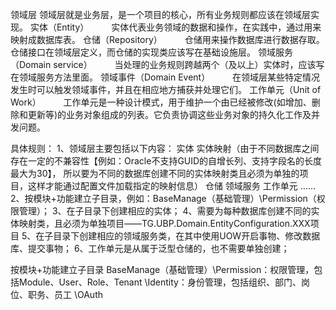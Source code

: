 ﻿领域层
	领域层就是业务层，是一个项目的核心，所有业务规则都应该在领域层实现。
	实体（Entity）
　　	实体代表业务领域的数据和操作，在实践中，通过用来映射成数据库表。
	仓储（Repository）
　　	仓储用来操作数据库进行数据存取。仓储接口在领域层定义，而仓储的实现类应该写在基础设施层。
	领域服务（Domain service）
　　	当处理的业务规则跨越两个（及以上）实体时，应该写在领域服务方法里面。
	领域事件（Domain Event）
　　	在领域层某些特定情况发生时可以触发领域事件，并且在相应地方捕获并处理它们。
	工作单元（Unit of Work）
　　	工作单元是一种设计模式，用于维护一个由已经被修改(如增加、删除和更新等)的业务对象组成的列表。它负责协调这些业务对象的持久化工作及并发问题。


具体规则：
1、领域层主要包括以下内容：
	实体
	实体映射（由于不同数据库之间存在一定的不兼容性【例如：Oracle不支持GUID的自增长列、支持字段名的长度最大为30】，
				所以要为不同的数据库创建不同的实体映射类且必须为单独的项目，这样才能通过配置文件加载指定的映射信息）
	仓储
	领域服务
	工作单元
	......
2、按模块+功能建立子目录，例如：BaseManage（基础管理）\Permission（权限管理）；
3、在子目录下创建相应的实体；
4、需要为每种数据库创建不同的实体映射类，且必须为单独项目——TG.UBP.Domain.EntityConfiguration.XXX项目
5、在子目录下创建相应的领域服务类，在其中使用UOW开启事物、修改数据库、提交事物；
6、工作单元是从属于泛型仓储的，也不需要单独创建；


按模块+功能建立子目录
	BaseManage（基础管理）\Permission：权限管理，包括Module、User、Role、Tenant
						  \Identity：身份管理，包括组织、部门、岗位、职务、员工
						  \OAuth
